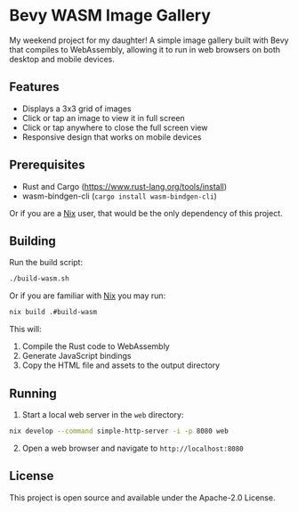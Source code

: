 # Bevy WASM Image Gallery

My weekend project for my daughter!
A simple image gallery built with Bevy that compiles to WebAssembly, allowing it to run in web browsers on both desktop and mobile devices.

## Features

- Displays a 3x3 grid of images
- Click or tap an image to view it in full screen
- Click or tap anywhere to close the full screen view
- Responsive design that works on mobile devices

## Prerequisites

- Rust and Cargo (https://www.rust-lang.org/tools/install)
- wasm-bindgen-cli (`cargo install wasm-bindgen-cli`)

Or if you are a [Nix](https://github.com/NixOS) user, that would be the only dependency of this project.


## Building

Run the build script:

```bash
./build-wasm.sh
```

Or if you are familiar with [Nix](https://github.com/NixOS) you may run:

```bash
nix build .#build-wasm
```

This will:
1. Compile the Rust code to WebAssembly
2. Generate JavaScript bindings
3. Copy the HTML file and assets to the output directory

## Running

1. Start a local web server in the `web` directory:

```bash
nix develop --command simple-http-server -i -p 8080 web
```

2. Open a web browser and navigate to `http://localhost:8080`

## License

This project is open source and available under the Apache-2.0 License.

